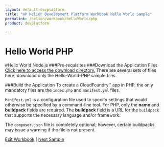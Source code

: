 ```yaml
---
layout: default-devplatform
title: "HP Helion Development Platform Workbook Hello World Sample"
permalink: /helion/workbook/helloWorld/php
product: devplatform

---
```

# Hello World PHP
#Hello World Node.js
###Pre-requisites
###Download the Application Files
[Click here to access the download directory.](https://gitlab.gozer.hpcloud.net/developer-experience/sampleapps) There are several sets of files here; download only the Hello-World-PHP sample files.

###Build the Application
To create a CloudFoundry&trade; app in PHP, the only mandatory files are the `index.php` and `manifest.yml` files. 

`Manifest.yml` is a configuration file used to specify settings that would otherwise be specified by a command-line tool. For PHP, only the **name** and **buildpack** fields are required. The **buildpack** field is a URL for the `buildpack` that supports the necessary language and/or framework.

The `composer.json` file is completely optional; however, certain buildpacks may issue a warning if the file is not present.

[Exit Workbook](/helion/devplatform/) | [Next Sample](/helion/workbook/database/) 

